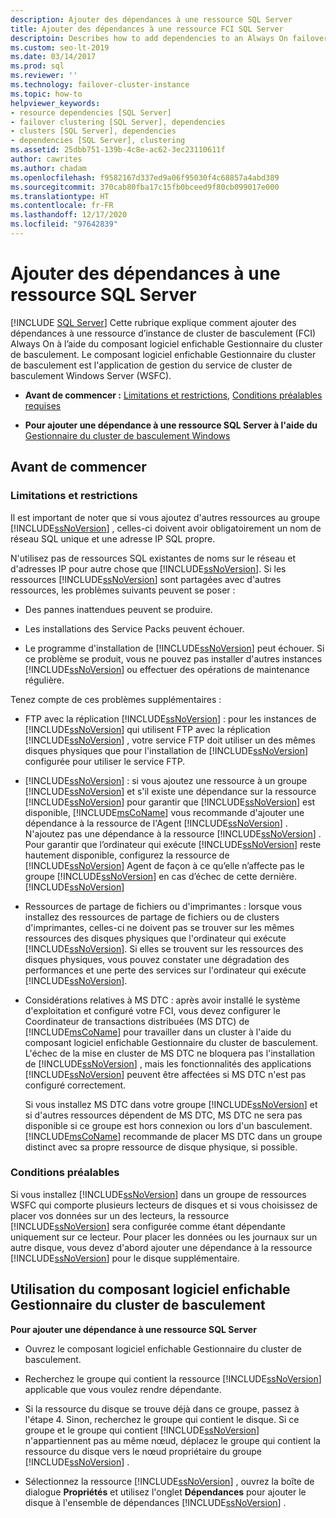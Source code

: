 ```yaml
---
description: Ajouter des dépendances à une ressource SQL Server
title: Ajouter des dépendances à une ressource FCI SQL Server
descriptoin: Describes how to add dependencies to an Always On failover cluster instance (FCI) resource using the Failover Cluster Manager.
ms.custom: seo-lt-2019
ms.date: 03/14/2017
ms.prod: sql
ms.reviewer: ''
ms.technology: failover-cluster-instance
ms.topic: how-to
helpviewer_keywords:
- resource dependencies [SQL Server]
- failover clustering [SQL Server], dependencies
- clusters [SQL Server], dependencies
- dependencies [SQL Server], clustering
ms.assetid: 25dbb751-139b-4c8e-ac62-3ec23110611f
author: cawrites
ms.author: chadam
ms.openlocfilehash: f9582167d337ed9a06f95030f4c68857a4abd389
ms.sourcegitcommit: 370cab80fba17c15fb0bceed9f80cb099017e000
ms.translationtype: HT
ms.contentlocale: fr-FR
ms.lasthandoff: 12/17/2020
ms.locfileid: "97642839"
---
```

# <a name="add-dependencies-to-a-sql-server-resource"></a>Ajouter des dépendances à une ressource SQL Server
[!INCLUDE [SQL Server](../../../includes/applies-to-version/sqlserver.md)]
  Cette rubrique explique comment ajouter des dépendances à une ressource d’instance de cluster de basculement (FCI) Always On à l’aide du composant logiciel enfichable Gestionnaire du cluster de basculement. Le composant logiciel enfichable Gestionnaire du cluster de basculement est l'application de gestion du service de cluster de basculement Windows Server (WSFC).  
  
-   **Avant de commencer :**  [Limitations et restrictions](#Restrictions), [Conditions préalables requises](#Prerequisites)  
  
-   **Pour ajouter une dépendance à une ressource SQL Server à l'aide du** [Gestionnaire du cluster de basculement Windows](#WinClusManager)  
  
##  <a name="before-you-begin"></a><a name="BeforeYouBegin"></a> Avant de commencer  
  
###  <a name="limitations-and-restrictions"></a><a name="Restrictions"></a> Limitations et restrictions  
 Il est important de noter que si vous ajoutez d'autres ressources au groupe [!INCLUDE[ssNoVersion](../../../includes/ssnoversion-md.md)] , celles-ci doivent avoir obligatoirement un nom de réseau SQL unique et une adresse IP SQL propre.  
  
 N'utilisez pas de ressources SQL existantes de noms sur le réseau et d'adresses IP pour autre chose que [!INCLUDE[ssNoVersion](../../../includes/ssnoversion-md.md)]. Si les ressources [!INCLUDE[ssNoVersion](../../../includes/ssnoversion-md.md)] sont partagées avec d'autres ressources, les problèmes suivants peuvent se poser :  
  
-   Des pannes inattendues peuvent se produire.  
  
-   Les installations des Service Packs peuvent échouer.  
  
-   Le programme d'installation de [!INCLUDE[ssNoVersion](../../../includes/ssnoversion-md.md)] peut échouer. Si ce problème se produit, vous ne pouvez pas installer d'autres instances [!INCLUDE[ssNoVersion](../../../includes/ssnoversion-md.md)] ou effectuer des opérations de maintenance régulière.  
  
 Tenez compte de ces problèmes supplémentaires :  
  
-   FTP avec la réplication [!INCLUDE[ssNoVersion](../../../includes/ssnoversion-md.md)] : pour les instances de [!INCLUDE[ssNoVersion](../../../includes/ssnoversion-md.md)] qui utilisent FTP avec la réplication [!INCLUDE[ssNoVersion](../../../includes/ssnoversion-md.md)] , votre service FTP doit utiliser un des mêmes disques physiques que pour l'installation de [!INCLUDE[ssNoVersion](../../../includes/ssnoversion-md.md)] configurée pour utiliser le service FTP.  
  
-   [!INCLUDE[ssNoVersion](../../../includes/ssnoversion-md.md)] : si vous ajoutez une ressource à un groupe [!INCLUDE[ssNoVersion](../../../includes/ssnoversion-md.md)] et s'il existe une dépendance sur la ressource [!INCLUDE[ssNoVersion](../../../includes/ssnoversion-md.md)] pour garantir que [!INCLUDE[ssNoVersion](../../../includes/ssnoversion-md.md)] est disponible, [!INCLUDE[msCoName](../../../includes/msconame-md.md)] vous recommande d'ajouter une dépendance à la ressource de l'Agent [!INCLUDE[ssNoVersion](../../../includes/ssnoversion-md.md)] . N'ajoutez pas une dépendance à la ressource [!INCLUDE[ssNoVersion](../../../includes/ssnoversion-md.md)] . Pour garantir que l’ordinateur qui exécute [!INCLUDE[ssNoVersion](../../../includes/ssnoversion-md.md)] reste hautement disponible, configurez la ressource de [!INCLUDE[ssNoVersion](../../../includes/ssnoversion-md.md)] Agent de façon à ce qu’elle n’affecte pas le groupe [!INCLUDE[ssNoVersion](../../../includes/ssnoversion-md.md)] en cas d’échec de cette dernière. [!INCLUDE[ssNoVersion](../../../includes/ssnoversion-md.md)]  
  
-   Ressources de partage de fichiers ou d'imprimantes : lorsque vous installez des ressources de partage de fichiers ou de clusters d'imprimantes, celles-ci ne doivent pas se trouver sur les mêmes ressources des disques physiques que l'ordinateur qui exécute [!INCLUDE[ssNoVersion](../../../includes/ssnoversion-md.md)]. Si elles se trouvent sur les ressources des disques physiques, vous pouvez constater une dégradation des performances et une perte des services sur l'ordinateur qui exécute [!INCLUDE[ssNoVersion](../../../includes/ssnoversion-md.md)].  
  
-   Considérations relatives à MS DTC : après avoir installé le système d'exploitation et configuré votre FCI, vous devez configurer le Coordinateur de transactions distribuées (MS DTC) de [!INCLUDE[msCoName](../../../includes/msconame-md.md)] pour travailler dans un cluster à l'aide du composant logiciel enfichable Gestionnaire du cluster de basculement. L'échec de la mise en cluster de MS DTC ne bloquera pas l'installation de [!INCLUDE[ssNoVersion](../../../includes/ssnoversion-md.md)] , mais les fonctionnalités des applications [!INCLUDE[ssNoVersion](../../../includes/ssnoversion-md.md)] peuvent être affectées si MS DTC n'est pas configuré correctement.  
  
     Si vous installez MS DTC dans votre groupe [!INCLUDE[ssNoVersion](../../../includes/ssnoversion-md.md)] et si d'autres ressources dépendent de MS DTC, MS DTC ne sera pas disponible si ce groupe est hors connexion ou lors d'un basculement. [!INCLUDE[msCoName](../../../includes/msconame-md.md)] recommande de placer MS DTC dans un groupe distinct avec sa propre ressource de disque physique, si possible.  
  
###  <a name="prerequisites"></a><a name="Prerequisites"></a> Conditions préalables  
 Si vous installez [!INCLUDE[ssNoVersion](../../../includes/ssnoversion-md.md)] dans un groupe de ressources WSFC qui comporte plusieurs lecteurs de disques et si vous choisissez de placer vos données sur un des lecteurs, la ressource [!INCLUDE[ssNoVersion](../../../includes/ssnoversion-md.md)] sera configurée comme étant dépendante uniquement sur ce lecteur. Pour placer les données ou les journaux sur un autre disque, vous devez d'abord ajouter une dépendance à la ressource [!INCLUDE[ssNoVersion](../../../includes/ssnoversion-md.md)] pour le disque supplémentaire.  
  
##  <a name="using-the-failover-cluster-manager-snap-in"></a><a name="WinClusManager"></a> Utilisation du composant logiciel enfichable Gestionnaire du cluster de basculement  
 **Pour ajouter une dépendance à une ressource SQL Server**  
  
-   Ouvrez le composant logiciel enfichable Gestionnaire du cluster de basculement.  
  
-   Recherchez le groupe qui contient la ressource [!INCLUDE[ssNoVersion](../../../includes/ssnoversion-md.md)] applicable que vous voulez rendre dépendante.  
  
-   Si la ressource du disque se trouve déjà dans ce groupe, passez à l'étape 4. Sinon, recherchez le groupe qui contient le disque. Si ce groupe et le groupe qui contient [!INCLUDE[ssNoVersion](../../../includes/ssnoversion-md.md)] n'appartiennent pas au même nœud, déplacez le groupe qui contient la ressource du disque vers le nœud propriétaire du groupe [!INCLUDE[ssNoVersion](../../../includes/ssnoversion-md.md)] .  
  
-   Sélectionnez la ressource [!INCLUDE[ssNoVersion](../../../includes/ssnoversion-md.md)] , ouvrez la boîte de dialogue **Propriétés** et utilisez l'onglet **Dépendances** pour ajouter le disque à l'ensemble de dépendances [!INCLUDE[ssNoVersion](../../../includes/ssnoversion-md.md)] .  
  
  
